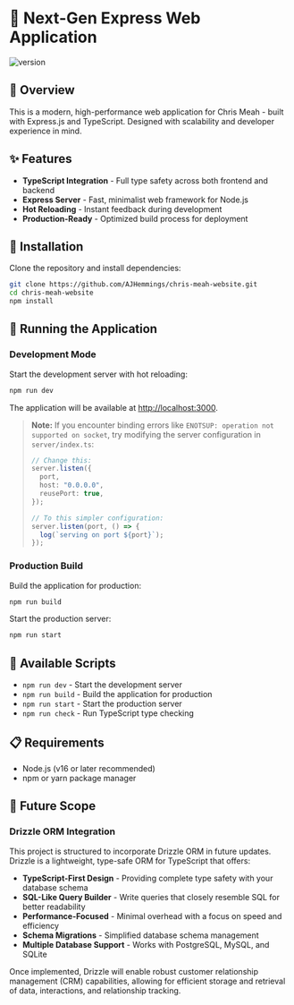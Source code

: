 # 🚀 Next-Gen Express Web Application

![version](https://img.shields.io/badge/version-1.0.0-blue)

## 🌟 Overview

This is a modern, high-performance web application for Chris Meah - built with Express.js and TypeScript. Designed with scalability and developer experience in mind.

## ✨ Features

- **TypeScript Integration** - Full type safety across both frontend and backend
- **Express Server** - Fast, minimalist web framework for Node.js
- **Hot Reloading** - Instant feedback during development
- **Production-Ready** - Optimized build process for deployment

## 🔧 Installation

Clone the repository and install dependencies:

```bash
git clone https://github.com/AJHemmings/chris-meah-website.git
cd chris-meah-website
npm install
```

## 🚀 Running the Application

### Development Mode

Start the development server with hot reloading:

```bash
npm run dev
```

The application will be available at [http://localhost:3000](http://localhost:3000).

> **Note:** If you encounter binding errors like `ENOTSUP: operation not supported on socket`, try modifying the server configuration in `server/index.ts`:
>
> ```typescript
> // Change this:
> server.listen({
>   port,
>   host: "0.0.0.0",
>   reusePort: true,
> });
>
> // To this simpler configuration:
> server.listen(port, () => {
>   log(`serving on port ${port}`);
> });
> ```

### Production Build

Build the application for production:

```bash
npm run build
```

Start the production server:

```bash
npm run start
```

## 🧰 Available Scripts

- `npm run dev` - Start the development server
- `npm run build` - Build the application for production
- `npm run start` - Start the production server
- `npm run check` - Run TypeScript type checking

## 📋 Requirements

- Node.js (v16 or later recommended)
- npm or yarn package manager

## 🔮 Future Scope

### Drizzle ORM Integration

This project is structured to incorporate Drizzle ORM in future updates. Drizzle is a lightweight, type-safe ORM for TypeScript that offers:

- **TypeScript-First Design** - Providing complete type safety with your database schema
- **SQL-Like Query Builder** - Write queries that closely resemble SQL for better readability
- **Performance-Focused** - Minimal overhead with a focus on speed and efficiency
- **Schema Migrations** - Simplified database schema management
- **Multiple Database Support** - Works with PostgreSQL, MySQL, and SQLite

Once implemented, Drizzle will enable robust customer relationship management (CRM) capabilities, allowing for efficient storage and retrieval of data, interactions, and relationship tracking.
